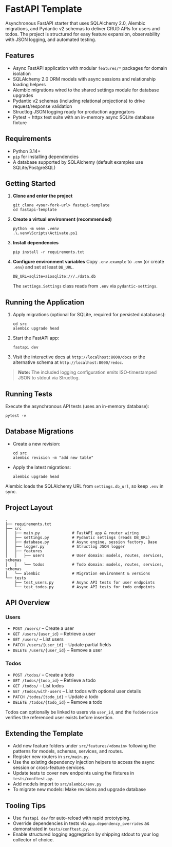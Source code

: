 # FastAPI Template

Asynchronous FastAPI starter that uses SQLAlchemy 2.0, Alembic migrations, and Pydantic v2 schemas to deliver CRUD APIs for users and todos. The project is structured for easy feature expansion, observability with JSON logging, and automated testing.

## Features

- Async FastAPI application with modular `features/*` packages for domain isolation
- SQLAlchemy 2.0 ORM models with async sessions and relationship loading helpers
- Alembic migrations wired to the shared settings module for database upgrades
- Pydantic v2 schemas (including relational projections) to drive request/response validation
- Structlog JSON logging ready for production aggregators
- Pytest + httpx test suite with an in-memory async SQLite database fixture

## Requirements

- Python 3.14+
- `pip` for installing dependencies
- A database supported by SQLAlchemy (default examples use SQLite/PostgreSQL)

## Getting Started

1. **Clone and enter the project**
   ```pwsh
   git clone <your-fork-url> fastapi-template
   cd fastapi-template
   ```
2. **Create a virtual environment (recommended)**
   ```pwsh
   python -m venv .venv
   .\.venv\Scripts\Activate.ps1
   ```
3. **Install dependencies**
   ```pwsh
   pip install -r requirements.txt
   ```
4. **Configure environment variables**
   Copy `.env.example` to `.env` (or create `.env`) and set at least `DB_URL`.

   ```env
   DB_URL=sqlite+aiosqlite:///./data.db
   ```

   The `settings.Settings` class reads from `.env` via `pydantic-settings`.

## Running the Application

1. Apply migrations (optional for SQLite, required for persisted databases):
   ```pwsh
   cd src
   alembic upgrade head
   ```
2. Start the FastAPI app:
   ```pwsh
   fastapi dev
   ```
3. Visit the interactive docs at `http://localhost:8000/docs` or the alternative schema at `http://localhost:8000/redoc`.

> **Note:** The included logging configuration emits ISO-timestamped JSON to stdout via Structlog.

## Running Tests

Execute the asynchronous API tests (uses an in-memory database):
```pwsh
pytest -v
```

## Database Migrations

- Create a new revision:
  ```pwsh
  cd src
  alembic revision -m "add new table"
  ```
- Apply the latest migrations:
  ```pwsh
  alembic upgrade head
  ```

Alembic loads the SQLAlchemy URL from `settings.db_url`, so keep `.env` in sync.

## Project Layout

```
.
├── requirements.txt
├── src
│   ├── main.py              # FastAPI app & router wiring
│   ├── settings.py          # Pydantic settings (reads DB_URL)
│   ├── database.py          # Async engine, session factory, Base
│   ├── logger.py            # Structlog JSON logger
│   ├── features
│   │   ├── users            # User domain: models, routes, services, schemas
│   │   └── todos            # Todo domain: models, routes, services, schemas
│   └── alembic              # Migration environment & versions
└── tests
    ├── test_users.py        # Async API tests for user endpoints
    └── test_todos.py        # Async API tests for todo endpoints
```

## API Overview

### Users
- `POST /users/` – Create a user
- `GET /users/{user_id}` – Retrieve a user
- `GET /users/` – List users
- `PATCH /users/{user_id}` – Update partial fields
- `DELETE /users/{user_id}` – Remove a user

### Todos
- `POST /todos/` – Create a todo
- `GET /todos/{todo_id}` – Retrieve a todo
- `GET /todos/` – List todos
- `GET /todos/with-users` – List todos with optional user details
- `PATCH /todos/{todo_id}` – Update a todo
- `DELETE /todos/{todo_id}` – Remove a todo

Todos can optionally be linked to users via `user_id`, and the `TodoService` verifies the referenced user exists before insertion.

## Extending the Template

- Add new feature folders under `src/features/<domain>` following the patterns for models, schemas, services, and routes.
- Register new routers in `src/main.py`.
- Use the existing dependency injection helpers to access the async session or cross-feature services.
- Update tests to cover new endpoints using the fixtures in `tests/conftest.py`.
- Add models import to `src/alembic/env.py`
- To migrate new models: Make revisions and upgrade database

## Tooling Tips

- Use `fastapi dev` for auto-reload with rapid prototyping.
- Override dependencies in tests via `app.dependency_overrides` as demonstrated in `tests/conftest.py`.
- Enable structured logging aggregation by shipping stdout to your log collector of choice.
